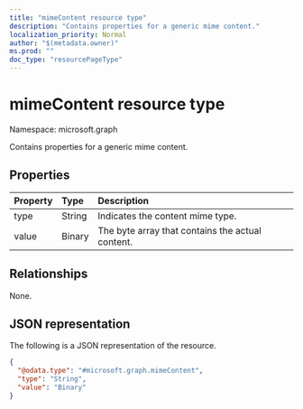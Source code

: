 ```yaml
---
title: "mimeContent resource type"
description: "Contains properties for a generic mime content."
localization_priority: Normal
author: "$(metadata.owner)"
ms.prod: ""
doc_type: "resourcePageType"
---
```


# mimeContent resource type

Namespace: microsoft.graph

Contains properties for a generic mime content.

## Properties

| Property | Type   | Description                                      |
| :------- | :----- | :----------------------------------------------- |
| type     | String | Indicates the content mime type.                 |
| value    | Binary | The byte array that contains the actual content. |

## Relationships

None.

## JSON representation

The following is a JSON representation of the resource.

<!-- {
  "blockType": "resource",
  "@odata.type": "microsoft.graph.mimeContent",
}
-->

```json
{
  "@odata.type": "#microsoft.graph.mimeContent",
  "type": "String",
  "value": "Binary"
}
```
